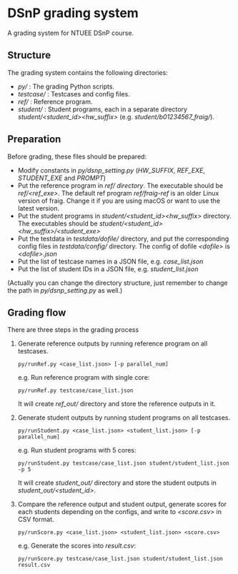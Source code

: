# DSnP grading system

A grading system for NTUEE DSnP course.

## Structure
The grading system contains the following directories:

* *py/* : The grading Python scripts.
* *testcase/* : Testcases and config files.
* *ref/* : Reference program.
* *student/* : Student programs, each in a separate directory
  *student/&lt;student_id&gt;&lt;hw_suffix&gt;*
  (e.g. *student/b01234567_fraig/*).

## Preparation
Before grading, these files should be prepared:

* Modify constants in *py/dsnp_setting.py* (*HW_SUFFIX*, *REF_EXE*,
  *STUDENT_EXE* and *PROMPT*)
* Put the reference program in *ref/ directory*. The executable should be
  *ref/&lt;ref_exe&gt;*. The default ref program *ref/fraig-ref* is an older
  Linux version of fraig. Change it if you are using macOS or want to use the
  latest version.
* Put the student programs in *student/&lt;student_id&gt;&lt;hw_suffix&gt;*
  directory. The executables should be
      *student/&lt;student_id&gt;&lt;hw_suffix&gt;/&lt;student_exe&gt;*
* Put the testdata in *testdata/dofile/* directory, and put the corresponding
  config files in *testdata/config/* directory. The config of dofile
  *&lt;dofile&gt;* is *&lt;dofile&gt;.json*
* Put the list of testcase names in a JSON file, e.g. *case_list.json*
* Put the list of student IDs in a JSON file, e.g. *student_list.json*

(Actually you can change the directory structure, just remember to change the
path in *py/dsnp_setting.py* as well.)

## Grading flow
There are three steps in the grading process

1. Generate reference outputs by running reference program on all testcases.
   ```
   py/runRef.py <case_list.json> [-p parallel_num]
   ```
   e.g. Run reference program with single core:
   ```
   py/runRef.py testcase/case_list.json
   ```
   It will create *ref_out/* directory and store the reference outputs in it.

2. Generate student outputs by running student programs on all testcases.
   ```
   py/runStudent.py <case_list.json> <student_list.json> [-p parallel_num]
   ```
   e.g. Run student programs with 5 cores:
   ```
   py/runStudent.py testcase/case_list.json student/student_list.json -p 5
   ```
   It will create *student_out/* directory and store the student outputs in
   *student_out/&lt;student_id&gt;*.

3. Compare the reference output and student output, generate scores for each
   students depending on the configs, and write to *&lt;score.csv&gt;* in CSV
   format.
   ```
   py/runScore.py <case_list.json> <student_list.json> <score.csv>
   ```
   e.g. Generate the scores into *result.csv*:
   ```
   py/runScore.py testcase/case_list.json student/student_list.json result.csv
   ```
